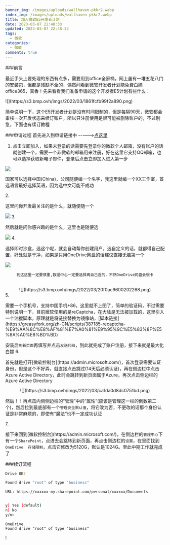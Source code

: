```yaml
---
banner_img: /images/uploads/wallhaven-pkkr2.webp
index_img: /images/uploads/wallhaven-pkkr2.webp
title: 加入微软E5开发者计划
date: 2023-03-07 22:48:33
updated: 2023-03-07 22:48:33
tags:
  - 微软
categories:
  - 微软
comments: true
---
```

###前言
<p>最近手头上要处理的东西有点多，需要用到office全家桶，网上虽有一堆五花八门的安装包，但都是残缺不全的，偶然间看到微软开发者计划能免费白嫖office365，真香！先来看看我们准备申请的这个开发者E5计划有些什么：</p>
![](https://s3.bmp.ovh/imgs/2022/03/1861fcfb99f2a890.png)
<p>简单说明一下，这个E5开发者计划是没有时间限制的，但是每隔90天，微软都会审核一次开发状态来续订账户，所以只注册使用是很可能被删除账户的，不过别急，下面也有续订教程</p>

###申请过程
首先进入到申请链接中 ----->[点这里](https://developer.microsoft.com/zh-cn/microsoft-365/dev-program)

1. <p>点击立即加入，如果未登录的话需要先登录你的微软个人邮箱，没有账户的话就创建一个，需要一个非微软的邮箱用来注册，好在这里它支持QQ邮箱，也可以选择获取新电子邮件，登录后点击立即加入进入第一步</p>
![](https://s3.bmp.ovh/imgs/2022/03/b90b0f6898f70227.png)<p>国家可以选择中国(China)，公司随便编一个名字，我这里就编一个XX工作室，首选语言最好选择英语，因为选中文可能不成功</p>
2. <p>这里问你开发最关注的是什么，就随便随一个</p>
![](https://s3.bmp.ovh/imgs/2022/03/c742203977ff174c.png)
3. <p>然后就是问你感兴趣的是什么，这里也是随便选</p>
![](https://s3.bmp.ovh/imgs/2022/03/2977386741e5ec1f.jpg)
4. <p>选择即时沙盒，选这个呢，就会自动帮你创建用户，选自定义的话，就都得自己配置，好处就是干净，如果是只用OneDrive网盘的话建议直接无脑第一个</p>
![](https://s3.bmp.ovh/imgs/2022/03/14f7a1fc4482c405.jpg)
<center><p><code>到这这里一定要慎重,数据中心一定要选择离自己近的，不然OneDrive网盘会很卡</code></p><br>
![](https://s3.bmp.ovh/imgs/2022/03/20f0ac9600202268.png)</center>
5. <p>需要一个手机号，支持中国手机+86，这里就不上图了，简单的验证码，不过需要特别说明一下，目前微软使用的是reCaptcha，在大陆是无法被加载的，这里引入一个油猴脚本，原理就是将链接替换为镜像站，[脚本链接](https://greasyfork.org/zh-CN/scripts/387185-recaptcha-%E9%AA%8C%E8%AF%81%E7%A0%81%E9%95%9C%E5%83%8F%E5%8A%A0%E8%BD%BD)</p>
安装后<code>刷新页面</code>再填写并点击<code>发送代码</code>，到此就完成了账户注册，接下来就是最大化白嫖
6. <p>首先就是打开[微软控制台](https://admin.microsoft.com/)，首次登录需要认证身份，但是这个不好弄，就直接点击跳过(14天后必须认证)，再在侧边栏中点击Azure Active Directory，此时会跳转到新页面属于Azure，再次点击侧边栏的Azure Active Directory</p>
<center>![](https://s3.bmp.ovh/imgs/2022/03/ca1da0d8dc0751bd.png)</center><p>然后！！再点击内侧侧边栏的“管理”中的“属性”(应该是管理这一栏的倒数第二个)，然后拉到最底部有一个<code>管理安全默认值</code>，将它改为否，不更改的话那个身份认证是非常麻烦的，即使有“魔法”也不一定成功认证</p>
7. <p>接下来回到[微软控制台](https://admin.microsoft.com/)，在侧边栏的<code>管理中心</code>下有一个<code>SharePoint</code>，点进去会跳转到新页面，再点击侧边栏的<code>设置</code>，在里面找到<code>OneDrive  存储限制</code>，点击它修改为5120G，默认是1024G。至此中期工作就完成了</p>

###续订流程
``` bash
Drive OK?

Found drive "root" of type "business"

URL: https://xxxxxx-my.sharepoint.com/personal/xxxxxx/Documents


y) Yes (default)
n) No
y/n> 
```
```
OneDrive
Found drive "root" of type "business"
```
!﻿[](https://tse2-mm.cn.bing.net/th/id/OIP-C.sFstI4MTDq…D3GhAHaHh?w=216&h=219&c=7&r=0&o=5&dpr=1.3&pid=1.7)